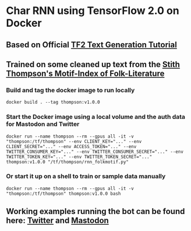 # Char RNN using TensorFlow 2.0 on Docker

## Based on Official [TF2 Text Generation Tutorial](https://www.tensorflow.org/text/tutorials/text_generation)

## Trained on some cleaned up text from the [Stith Thompson's Motif-Index of Folk-Literature](https://archive.org/details/Thompson2016MotifIndex)

### Build and tag the docker image to run locally
`docker build . --tag thompson:v1.0.0`

### Start the Docker image using a local volume and the auth data for Mastodon and Twitter
`docker run --name thompson --rm --gpus all -it -v "thompson:/tf/thompson" --env CLIENT_KEY="..." --env CLIENT_SECRET="..." --env ACCESS_TOKEN="..." --env TWITTER_CONSUMER_KEY="..." --env TWITTER_CONSUMER_SECRET="..." --env TWITTER_TOKEN_KEY="..." --env TWITTER_TOKEN_SECRET="..." thompson:v1.0.0 "/tf/thompson/rnn_folkmotif.py"`

### Or start it up on a shell to train or sample data manually
`docker run --name thompson --rm --gpus all -it -v "thompson:/tf/thompson" thompson:v1.0.0 bash`

## Working examples running the bot can be found here:  [Twitter](https://twitter.com/neuralfolk) and [Mastodon](https://botsin.space/@neuralfolkmotifs)  
